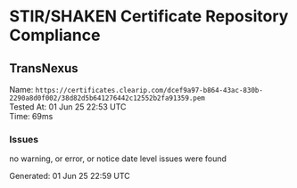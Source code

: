 # STIR/SHAKEN Certificate Repository Compliance

## TransNexus

Name: `https://certificates.clearip.com/dcef9a97-b864-43ac-830b-2290a8d0f002/38d82d5b641276442c12552b2fa91359.pem`\
Tested At: 01 Jun 25 22:53 UTC\
Time: 69ms

### Issues

no warning, or error, or notice date level issues were found

Generated: 01 Jun 25 22:59 UTC